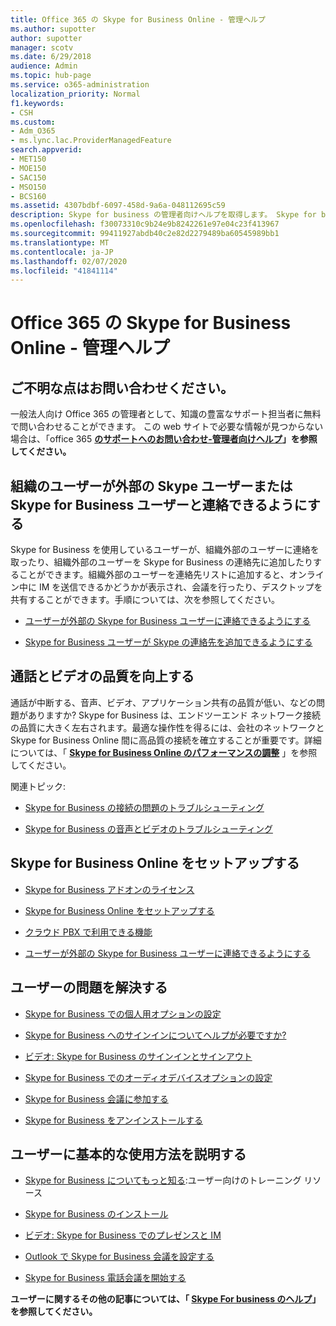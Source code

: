 ```yaml
---
title: Office 365 の Skype for Business Online - 管理ヘルプ
ms.author: supotter
author: supotter
manager: scotv
ms.date: 6/29/2018
audience: Admin
ms.topic: hub-page
ms.service: o365-administration
localization_priority: Normal
f1.keywords:
- CSH
ms.custom:
- Adm_O365
- ms.lync.lac.ProviderManagedFeature
search.appverid:
- MET150
- MOE150
- SAC150
- MSO150
- BCS160
ms.assetid: 4307bdbf-6097-458d-9a6a-048112695c59
description: Skype for business の管理者向けヘルプを取得します。 Skype for business、ネットワーク、会議、IM、および外部アクセスをユーザーに対して設定します。 利用状況レポートの設定、トラブルシューティング、および表示を構成します。
ms.openlocfilehash: f30073310c9b24e9b8242261e97e04c23f413967
ms.sourcegitcommit: 99411927abdb40c2e82d2279489ba60545989bb1
ms.translationtype: MT
ms.contentlocale: ja-JP
ms.lasthandoff: 02/07/2020
ms.locfileid: "41841114"
---
```

# <a name="skype-for-business-online-in-office-365---admin-help"></a>Office 365 の Skype for Business Online - 管理ヘルプ

## <a name="were-here-to-help"></a>ご不明な点はお問い合わせください。

一般法人向け Office 365 の管理者として、知識の豊富なサポート担当者に無料で問い合わせることができます。 この web サイトで必要な情報が見つからない場合は、「office 365 **[のサポートへのお問い合わせ-管理者向けヘルプ](https://support.office.com/article/32a17ca7-6fa0-4870-8a8d-e25ba4ccfd4b)」を参照してください。**
  
## <a name="let-your-users-contact-external-skype-or-skype-for-business-users"></a>組織のユーザーが外部の Skype ユーザーまたは Skype for Business ユーザーと連絡できるようにする

Skype for Business を使用しているユーザーが、組織外部のユーザーに連絡を取ったり、組織外部のユーザーを Skype for Business の連絡先に追加したりすることができます。組織外部のユーザーを連絡先リストに追加すると、オンライン中に IM を送信できるかどうかが表示され、会議を行ったり、デスクトップを共有することができます。手順については、次を参照してください。
  
- [ユーザーが外部の Skype for Business ユーザーに連絡できるようにする](https://support.office.com/article/b414873a-0059-4cd5-aea1-e5d0857dbc94)
    
- [Skype for Business ユーザーが Skype の連絡先を追加できるようにする](https://support.office.com/article/08666236-1894-42ae-8846-e49232bbc460)
    
## <a name="improve-call-and-video-quality"></a>通話とビデオの品質を向上する

通話が中断する、音声、ビデオ、アプリケーション共有の品質が低い、などの問題がありますか? Skype for Business は、エンドツーエンド ネットワーク接続の品質に大きく左右されます。最適な操作性を得るには、会社のネットワークと Skype for Business Online 間に高品質の接続を確立することが重要です。詳細については、「 **[Skype for Business Online のパフォーマンスの調整](tune-skype-for-business-online-performance.md)** 」を参照してください。 
  
関連トピック:
  
- [Skype for Business の接続の問題のトラブルシューティング](https://support.office.com/article/ca302828-783f-425c-bbe2-356348583771)
    
- [Skype for Business の音声とビデオのトラブルシューティング](https://support.office.com/article/62777bc6-c52b-47ae-84ba-a8905c3b71dc)
    
## <a name="set-up-skype-for-business-online"></a>Skype for Business Online をセットアップする

- [Skype for Business アドオンのライセンス](https://support.office.com/article/3ed752b1-5983-43f9-bcfd-760619ab40a7)
    
- [Skype for Business Online をセットアップする](https://support.office.com/article/40296968-e779-4259-980b-c2de1c044c6e)
    
- [クラウド PBX で利用できる機能](https://support.office.com/article/bc9756d1-8a2f-42c4-98f6-afb17c29231c)
    
- [ユーザーが外部の Skype for Business ユーザーに連絡できるようにする](https://support.office.com/article/b414873a-0059-4cd5-aea1-e5d0857dbc94)
    
## <a name="fix-problems-for-your-users"></a>ユーザーの問題を解決する

- [Skype for Business での個人用オプションの設定](https://support.office.com/article/68bacc31-71d3-44c3-a4d4-64da78c447aa#bkmk-stop-automatic-startup)
    
- [Skype for Business へのサインインについてヘルプが必要ですか?](https://support.office.com/article/448b8ea7-5b33-444a-afd4-175fc9930d05)
    
- [ビデオ: Skype for Business のサインインとサインアウト](https://support.office.com/article/8abed4b3-ac48-493e-9d76-0e10140e9451)
    
- [Skype for Business でのオーディオデバイスオプションの設定](https://support.office.com/article/2533d929-9814-4349-8ae4-fca29246e2ff)
    
- [Skype for Business 会議に参加する](https://support.office.com/article/3862be6d-758a-4064-a016-67c0febf3cd5)
    
- [Skype for Business をアンインストールする](https://support.office.com/article/28C4A036-7F22-406C-B7F4-87894CBAF902)
    
## <a name="help-your-users-get-started-quickly"></a>ユーザーに基本的な使用方法を説明する

- [Skype for Business についてもっと知る](https://support.office.com/article/8a3491a3-c095-4718-80cf-cbbe4afe4eba):ユーザー向けのトレーニング リソース 
    
- [Skype for Business のインストール](https://support.office.com/article/8a0d4da8-9d58-44f9-9759-5c8f340cb3fb)
    
- [ビデオ: Skype for Business でのプレゼンスと IM](https://support.office.com/article/c873b869-4ce0-4375-9bea-5de150eaf081)
    
- [Outlook で Skype for Business 会議を設定する](https://support.office.com/article/b8305620-d16e-4667-989d-4a977aad6556)
    
- [Skype for Business 電話会議を開始する](https://support.office.com/article/8dc8ac52-91ac-4db9-8672-11551fdaf997)
    
 **ユーザーに関するその他の記事については、「 [Skype For business のヘルプ](https://support.office.com/article/4fbe07ce-6b15-4a06-bcf0-baea57890410)」を参照してください。**
  

